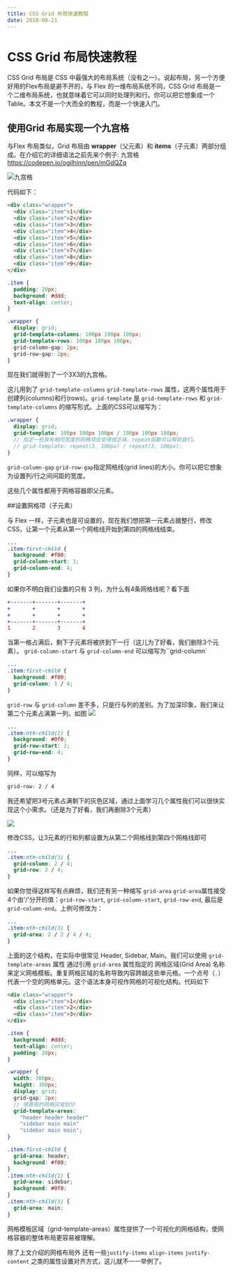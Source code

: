 ```yaml
---
title: CSS Grid 布局快速教程
date: 2018-08-21
---
```


# CSS Grid 布局快速教程

CSS Grid 布局是 CSS 中最强大的布局系统（没有之一）。说起布局，另一个方便好用的Flex布局是避不开的，与 Flex 的一维布局系统不同，CSS Grid 布局是一个二维布局系统，也就意味着它可以同时处理列和行。你可以把它想象成一个Table。本文不是一个大而全的教程，而是一个快速入门。

## 使用Grid 布局实现一个九宫格

与Flex 布局类似，Grid 布局由 **wrapper**（父元素）和 **items**（子元素）两部分组成。在介绍它的详细语法之前先来个例子: 九宫格 https://codepen.io/ogilhinn/pen/mGdQZq

![九宫格](https://i.loli.net/2018/09/26/5bab412d697d8.pngg)

代码如下：

```html
<div class="wrapper">
  <div class="item">1</div>
  <div class="item">2</div>
  <div class="item">3</div>
  <div class="item">4</div>
  <div class="item">5</div>
  <div class="item">6</div>
  <div class="item">7</div>
  <div class="item">8</div>
  <div class="item">9</div>
</div>
```

```css
.item {
  padding: 20px;
  background: #ddd;
  text-align: center;
}

.wrapper {
  display: grid;
  grid-template-columns: 100px 100px 100px;
  grid-template-rows: 100px 100px 100px;  
  grid-column-gap: 2px;
  grid-row-gap: 2px;
}
```

现在我们就得到了一个3X3的九宫格。

这儿用到了 `grid-template-columns` `grid-template-rows` 属性，这两个属性用于创建列(columns)和行(rows)。`grid-template` 是 `grid-template-rows` 和 `grid-template-columns` 的缩写形式。上面的CSS可以缩写为：

```scss
.wrapper {
  display: grid;
  grid-template: 100px 100px 100px / 100px 100px 100px;
  // 指定一些具有相同宽度的网格项会变得很乏味。repeat函数可以帮助我们。
  // grid-template: repeat(3, 100px) / repeat(3, 100px);
}
```

`grid-column-gap` `grid-row-gap`指定网格线(grid lines)的大小。你可以把它想象为设置列/行之间间距的宽度。

这些几个属性都用于网格容器即父元素。

##设置网格项（子元素）

与 Flex 一样，子元素也是可设置的，现在我们想把第一元素占据整行，修改CSS，让第一个元素从第一个网格线开始到第四的网格线结束。

```css
...
.item:first-child {
  background: #f00;
  grid-column-start: 1;
  grid-column-end: 4;
}
```

如果你不明白我们设置的只有 3 列，为什么有4条网格线呢？看下面

```diff
+-------+-------+-------+
+       +       +       +
+       +       +       + 
+-------+-------+-------+
1       2       3       4
```

当第一格占满后，剩下子元素将被挤到下一行（这儿为了好看，我们删除3个元素）。  `grid-column-start` 与 `grid-column-end` 可以缩写为``grid-column`

```css
...
.item:first-child {
  background: #f00;
  grid-column: 1 / 4;
}
```

`grid-row` 与 `grid-column` 差不多，只是行与列的差别。为了加深印象，我们来让第二个元素占满第一列，如图
![](https://i.loli.net/2018/09/26/5bab412d6b30c.png)

```css
...
.item:nth-child(2) {
  background: #0f0;
  grid-row-start: 2;
  grid-row-end: 4;
}
```

同样，可以缩写为

```css
grid-row: 2 / 4
```

我还希望把3号元素占满剩下的灰色区域，通过上面学习几个属性我们可以很快实现这个小需求。（还是为了好看，我们再删除3个元素）

![](https://i.loli.net/2018/09/26/5bab412d6cae1.png)

修改CSS，让3元素的行和列都设置为从第二个网格线到第四个网格线即可
```css
...
.item:nth-child(3) {
  grid-column: 2 / 4;
  grid-row: 2 / 4;
}
```

如果你觉得这样写有点麻烦，我们还有另一种缩写 `grid-area` `grid-area`属性接受4个由'/'分开的值：`grid-row-start`, `grid-column-start`, `grid-row-end`, 最后是`grid-column-end`。上例可修改为：

```css
...
.item:nth-child(3) {
  grid-area: 2 / 2 / 4 / 4;
}
```

上面的这个结构，在实际中很常见 Header, Sidebar, Main。我们可以使用 `grid-template-areas` 属性 通过引用 `grid-area` 属性指定的 网格区域(Grid Area) 名称来定义网格模板。重复网格区域的名称导致内容跨越这些单元格。一个点号（`.`）代表一个空的网格单元。这个语法本身可视作网格的可视化结构。代码如下

```html
<div class="wrapper">
  <div class="item">1</div>
  <div class="item">2</div>
  <div class="item">3</div>
</div>
```

```scss
.item {
  background: #ddd;
  text-align: center;
  padding: 20px;
}

.wrapper {
  width: 300px;
  height: 300px;
  display: grid;
  grid-gap: 2px;
  // 很直观的网格区域划分
  grid-template-areas: 
    "header header header"
    "sidebar main main"
    "sidebar main main";
}

.item:first-child {
  grid-area: header;
  background: #f00;
}
.item:nth-child(2) { 
  grid-area: sidebar; 
  background: #0f0;
}
.item:nth-child(3) { 
  grid-area: main; 
}
```

网格模板区域（grid-template-areas）属性提供了一个可视化的网格结构，使网格容器的整体布局更容易被理解。

除了上文介绍的网格布局外  还有一些`justify-items` `align-items` `justify-content` 之类的属性设置对齐方式，这儿就不一一举例了。